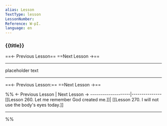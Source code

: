 ```yaml
---
alias: Lesson 
TextType: lesson
LessonNumber: 
Reference: W-pI.
language: en
---
```


### {{title}}


==<- Previous Lesson== 
==Next Lesson ->== 
***

placeholder text

***

==<- Previous Lesson:== 
==Next Lesson ->== 

%%
<- Previous Lesson | Next Lesson ->
--------------------|---------------
[[Lesson 260. Let me remember God created me.]]| [[Lesson 270. I will not use the body's eyes today.]]
***
%%
